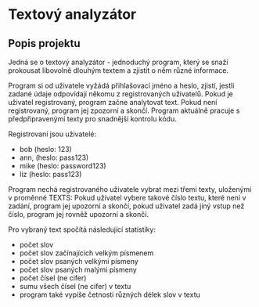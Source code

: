 # Textový analyzátor

## Popis projektu
Jedná se o textový analyzátor - jednoduchý program, který se snaží prokousat libovolně dlouhým textem a zjistit o něm různé informace.

Program si od uživatele vyžádá přihlašovací jméno a heslo, zjistí, jestli zadané údaje odpovídají někomu z registrovaných uživatelů. Pokud je uživatel registrovaný, program začne analytovat text. Pokud není registrovaný, program jej zpozorní a skončí. Program aktuálně pracuje s předpřipravenými texty pro snadnější kontrolu kódu. 

Registrovaní jsou uživatelé: 
- bob (heslo: 123)
- ann, (heslo: pass123)
- mike (heslo: password123)
- liz (heslo: pass123)


Program nechá registrovaného uživatele vybrat mezi třemi texty, uloženými v proměnné TEXTS:
Pokud uživatel vybere takové číslo textu, které není v zadání, program jej upozorní a skončí,
pokud uživatel zadá jiný vstup než číslo, program jej rovněž upozorní a skončí.

Pro vybraný text spočítá následující statistiky:
- počet slov
- počet slov začínajících velkým písmenem
- počet slov psaných velkými písmeny
- počet slov psaných malými písmeny
- počet čísel (ne cifer)
- sumu všech čísel (ne cifer) v textu
- program také vypíše četnosti různých délek slov v textu
